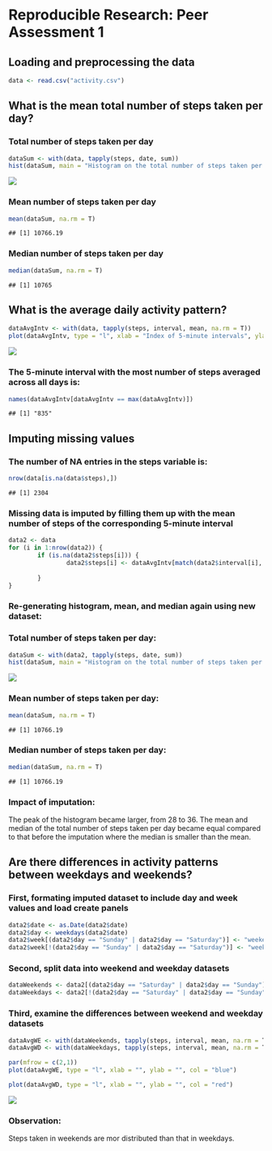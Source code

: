 # Reproducible Research: Peer Assessment 1



## Loading and preprocessing the data

```r
data <- read.csv("activity.csv")
```


## What is the mean total number of steps taken per day?

### Total number of steps taken per day

```r
dataSum <- with(data, tapply(steps, date, sum))
hist(dataSum, main = "Histogram on the total number of steps taken per day", xlab = "", col = "turquoise", border = "blue", labels = T)
```

![](./PA1_template_files/figure-html/unnamed-chunk-2-1.png) 


### Mean number of steps taken per day

```r
mean(dataSum, na.rm = T)
```

```
## [1] 10766.19
```

### Median number of steps taken per day

```r
median(dataSum, na.rm = T)
```

```
## [1] 10765
```


## What is the average daily activity pattern?

```r
dataAvgIntv <- with(data, tapply(steps, interval, mean, na.rm = T))
plot(dataAvgIntv, type = "l", xlab = "Index of 5-minute intervals", ylab = "Avg no. of steps taken, avg-ed across all days", main = "Time series plot of 5-minute interval", col = "blue")
```

![](./PA1_template_files/figure-html/unnamed-chunk-5-1.png) 

### The 5-minute interval with the most number of steps averaged across all days is:

```r
names(dataAvgIntv[dataAvgIntv == max(dataAvgIntv)])
```

```
## [1] "835"
```


## Imputing missing values

### The number of NA entries in the steps variable is:

```r
nrow(data[is.na(data$steps),])
```

```
## [1] 2304
```

### Missing data is imputed by filling them up with the mean number of steps of the corresponding 5-minute interval

```r
data2 <- data
for (i in 1:nrow(data2)) {
        if (is.na(data2$steps[i])) {
                data2$steps[i] <- dataAvgIntv[match(data2$interval[i], names(dataAvgIntv))]
                      
        }  
}
```

### Re-generating histogram, mean, and median again using new dataset:

### Total number of steps taken per day:

```r
dataSum <- with(data2, tapply(steps, date, sum))
hist(dataSum, main = "Histogram on the total number of steps taken per day", xlab = "", col = "magenta", border = "purple", labels = T)
```

![](./PA1_template_files/figure-html/unnamed-chunk-9-1.png) 


### Mean number of steps taken per day:

```r
mean(dataSum, na.rm = T)
```

```
## [1] 10766.19
```

### Median number of steps taken per day:

```r
median(dataSum, na.rm = T)
```

```
## [1] 10766.19
```

### Impact of imputation:
The peak of the histogram became larger, from 28 to 36.
The mean and median of the total number of steps taken per day became equal compared to that before the imputation where the median is smaller than the mean.

## Are there differences in activity patterns between weekdays and weekends?

### First, formating imputed dataset to include day and week values and load create panels

```r
data2$date <- as.Date(data2$date)
data2$day <- weekdays(data2$date)
data2$week[(data2$day == "Sunday" | data2$day == "Saturday")] <- "weekend"
data2$week[!(data2$day == "Sunday" | data2$day == "Saturday")] <- "weekday"
```

### Second, split data into weekend and weekday datasets

```r
dataWeekends <- data2[(data2$day == "Saturday" | data2$day == "Sunday"),]
dataWeekdays <- data2[!(data2$day == "Saturday" | data2$day == "Sunday"),]
```

### Third, examine the differences between weekend and weekday datasets

```r
dataAvgWE <- with(dataWeekends, tapply(steps, interval, mean, na.rm = T))
dataAvgWD <- with(dataWeekdays, tapply(steps, interval, mean, na.rm = T))

par(mfrow = c(2,1))
plot(dataAvgWE, type = "l", xlab = "", ylab = "", col = "blue")

plot(dataAvgWD, type = "l", xlab = "", ylab = "", col = "red")
```

![](./PA1_template_files/figure-html/unnamed-chunk-14-1.png) 

### Observation:
Steps taken in weekends are mor distributed than that in weekdays.






